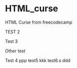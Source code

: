 # HTML_curse
HTML Curse from freecodecamp

TEST 2

Test 3

Other test

Test 4
ppp
test5
kkk
test6.s
ddd